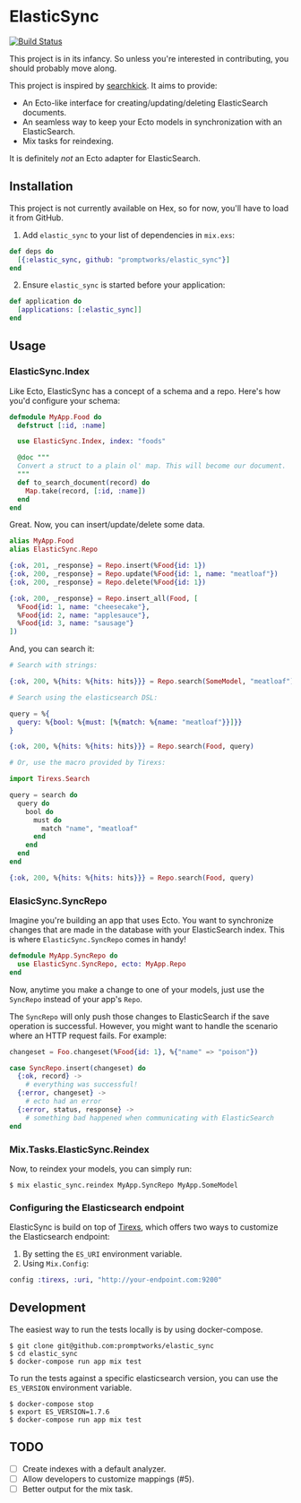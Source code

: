 # ElasticSync

[![Build Status](https://travis-ci.org/promptworks/elastic_sync.svg?branch=master)](https://travis-ci.org/promptworks/elastic_sync)

This project is in its infancy. So unless you're interested in contributing, you should probably move along.

This project is inspired by [searchkick](https://github.com/ankane/searchkick). It aims to provide:

+ An Ecto-like interface for creating/updating/deleting ElasticSearch documents.
+ An seamless way to keep your Ecto models in synchronization with an ElasticSearch.
+ Mix tasks for reindexing.

It is definitely *not* an Ecto adapter for ElasticSearch.

## Installation

This project is not currently available on Hex, so for now, you'll have to load it from GitHub.

  1. Add `elastic_sync` to your list of dependencies in `mix.exs`:

```elixir
def deps do
  [{:elastic_sync, github: "promptworks/elastic_sync"}]
end
```

  2. Ensure `elastic_sync` is started before your application:

```elixir
def application do
  [applications: [:elastic_sync]]
end
```

## Usage

### ElasticSync.Index

Like Ecto, ElasticSync has a concept of a schema and a repo. Here's how you'd configure your schema:

```elixir
defmodule MyApp.Food do
  defstruct [:id, :name]

  use ElasticSync.Index, index: "foods"

  @doc """
  Convert a struct to a plain ol' map. This will become our document.
  """
  def to_search_document(record) do
    Map.take(record, [:id, :name])
  end
end
```

Great. Now, you can insert/update/delete some data.

```elixir
alias MyApp.Food
alias ElasticSync.Repo

{:ok, 201, _response} = Repo.insert(%Food{id: 1})
{:ok, 200, _response} = Repo.update(%Food{id: 1, name: "meatloaf"})
{:ok, 200, _response} = Repo.delete(%Food{id: 1})

{:ok, 200, _response} = Repo.insert_all(Food, [
  %Food{id: 1, name: "cheesecake"},
  %Food{id: 2, name: "applesauce"},
  %Food{id: 3, name: "sausage"}
])
```

And, you can search it:

```elixir
# Search with strings:

{:ok, 200, %{hits: %{hits: hits}}} = Repo.search(SomeModel, "meatloaf")

# Search using the elasticsearch DSL:

query = %{
  query: %{bool: %{must: [%{match: %{name: "meatloaf"}}]}}
}

{:ok, 200, %{hits: %{hits: hits}}} = Repo.search(Food, query)

# Or, use the macro provided by Tirexs:

import Tirexs.Search

query = search do
  query do
    bool do
      must do
        match "name", "meatloaf"
      end
    end
  end
end

{:ok, 200, %{hits: %{hits: hits}}} = Repo.search(Food, query)
```

### ElasicSync.SyncRepo

Imagine you're building an app that uses Ecto. You want to synchronize changes that are made in the database with your ElasticSearch index. This is where `ElasticSync.SyncRepo` comes in handy!

```elixir
defmodule MyApp.SyncRepo do
  use ElasticSync.SyncRepo, ecto: MyApp.Repo
end
```

Now, anytime you make a change to one of your models, just use the `SyncRepo` instead of your app's `Repo`.

The `SyncRepo` will only push those changes to ElasticSearch if the save operation is successful. However, you might want to handle the scenario where an HTTP request fails. For example:

```elixir
changeset = Foo.changeset(%Food{id: 1}, %{"name" => "poison"})

case SyncRepo.insert(changeset) do
  {:ok, record} ->
    # everything was successful!
  {:error, changeset} ->
    # ecto had an error
  {:error, status, response} ->
    # something bad happened when communicating with ElasticSearch
end
```

### Mix.Tasks.ElasticSync.Reindex

Now, to reindex your models, you can simply run:

```
$ mix elastic_sync.reindex MyApp.SyncRepo MyApp.SomeModel
```

### Configuring the Elasticsearch endpoint

ElasticSync is build on top of [Tirexs](https://github.com/Zatvobor/tirexs), which offers two ways to customize the Elasticsearch endpoint:

1. By setting the `ES_URI` environment variable.
2. Using `Mix.Config`:

```elixir
config :tirexs, :uri, "http://your-endpoint.com:9200"
```

## Development

The easiest way to run the tests locally is by using docker-compose.

```
$ git clone git@github.com:promptworks/elastic_sync
$ cd elastic_sync
$ docker-compose run app mix test
```

To run the tests against a specific elasticsearch version, you can use the `ES_VERSION` environment variable.

```
$ docker-compose stop
$ export ES_VERSION=1.7.6
$ docker-compose run app mix test
```

## TODO

+ [ ] Create indexes with a default analyzer.
+ [ ] Allow developers to customize mappings (#5).
+ [ ] Better output for the mix task.
